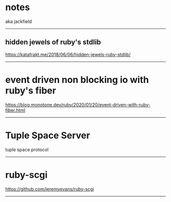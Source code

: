 # notes

aka jackfield

---

## hidden jewels of ruby's stdlib

https://katafrakt.me/2018/06/06/hidden-jewels-ruby-stdlib/

---

# event driven non blocking io with ruby's fiber

https://blog.monotone.dev/ruby/2020/01/20/event-driven-with-ruby-fiber.html

---

# Tuple Space Server

tuple space protocol

---

# ruby-scgi

https://github.com/jeremyevans/ruby-scgi

---
